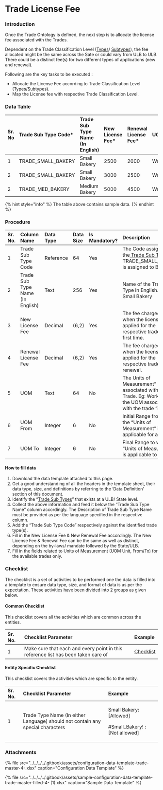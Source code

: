 # Trade License Fee

### Introduction

Once the Trade Ontology is defined, the next step is to allocate the license fee associated with the Trades.

Dependent on the Trade Classification Level \([Types](trade-type.md)/ [Subtypes](trade-sub-type.md)\), the fee allocated might be the same across the Sate or could vary from ULB to ULB. There could be a distinct fee\(s\) for two different types of applications \(new and renewal\).

Following are the key tasks to be executed :

* Allocate the License Fee according to Trade Classification Level \(Types/Subtypes\).
* Map the License fee with respective Trade Classification Level.

### Data Table

| Sr. No | Trade Sub Type Code\* | Trade Sub Type Name \(In English\) | New License Fee\* | Renewal License Fee\* | UOM | UOM From | UOM To |
| :--- | :--- | :--- | :--- | :--- | :--- | :--- | :--- |
| 1 | TRADE\_SMALL\_BAKERY | Small Bakery | 2500 | 2000 | Workers | 1 | 20 |
| 2 | TRADE\_SMALL\_BAKERY | Small Bakery | 3000 | 2500 | Workers | 21 | 30 |
| 2 | TRADE\_MED\_BAKERY | Medium Bakery | 5000 | 4500 | Workers | 1 | 30 |

{% hint style="info" %}
The table above contains sample data.
{% endhint %}

### Procedure

| Sr. No. | Column Name | Data Type | Data Size | Is Mandatory? | Description |
| :--- | :--- | :--- | :--- | :--- | :--- |
| 1 | Trade Sub Type Code | Reference | 64 | Yes | The Code assigned to the[ Trade Sub Type](trade-sub-type.md). Eg: TRADE\_SMALL\_BAKERY is assigned to Bakery |
| 2 | Trade Sub Type Name \(In English\) | Text | 256  | Yes | Name of the Trade Sub Type in English. Eg: Small Bakery |
| 3 | New License Fee | Decimal | \(6,2\) | Yes |  The fee charged as when the license applied for the respective trade for the first time. |
| 4 | Renewal License Fee | Decimal | \(6,2\) | Yes | The fee charged as when the license applied for the respective trade for the renewal. |
| 5 | UOM | Text | 64 | No | The Units of Measurement” associated with the Trade. Eg: Workers is the UOM associated with the trade “Bakery” |
| 6 | UOM From | Integer | 6 | No | Initial Range from which the “Units of Measurement” is applicable for a Trade |
| 7 | UOM To | Integer | 6 | No | Final Range to which the “Units of Measurement” is applicable to a Trade |

#### How to fill data

1. Download the data template attached to this page.
2. Get a good understanding of all the headers in the template sheet, their data type, size, and definitions by referring to the ‘Data Definition’ section of this document.
3. Identify the “[Trade Sub Types](https://digit-discuss.atlassian.net/wiki/spaces/DO/pages/edit-v2/451346455)” that exists at a ULB/ State level.
4. Collect the above information and feed it below the “Trade Sub Type Name” column accordingly. The Description of Trade Sub Type Name must be provided as per the language specified in the respective column.
5. Add the “Trade Sub Type Code” respectively against the identified trade type\(s\).
6. Fill in the New License Fee & New Renewal Fee accordingly. The New License Fee & Renewal Fee can be the same as well as distinct, depending on the by-laws/ mandate followed by the State/ULB.
7. Fill in the fields related to Units of Measurement \(UOM Unit, From/To\) for the available trades only.

### Checklist

The checklist is a set of activities to be performed one the data is filled into a template to ensure data type, size, and format of data is as per the expectation. These activities have been divided into 2 groups as given below.

#### Common Checklist

This checklist covers all the activities which are common across the entities.

| Sr. No. | Checklist Parameter | Example |
| :--- | :--- | :--- |
| 1 | Make sure that each and every point in this reference list has been taken care of | [Checklist](../untitled-1/checklist.md) |

#### Entity Specific Checklist

This checklist covers the activities which are specific to the entity.

<table>
  <thead>
    <tr>
      <th style="text-align:left">Sr. No.</th>
      <th style="text-align:left">Checklist Parameter</th>
      <th style="text-align:left">Example</th>
    </tr>
  </thead>
  <tbody>
    <tr>
      <td style="text-align:left">1</td>
      <td style="text-align:left">Trade Type Name (In either Language) should not contain any special characters</td>
      <td
      style="text-align:left">
        <p>Small Bakery: [Allowed]</p>
        <p>#Small_Bakery! : [Not allowed]</p>
        </td>
    </tr>
  </tbody>
</table>

### Attachments

{% file src="../../../../.gitbook/assets/configuration-data-template-trade-master-4-.xlsx" caption="Configuration Data Template" %}

{% file src="../../../../.gitbook/assets/sample-configuration-data-template-trade-master-filled-4- \(1\).xlsx" caption="Sample Data Template" %}

